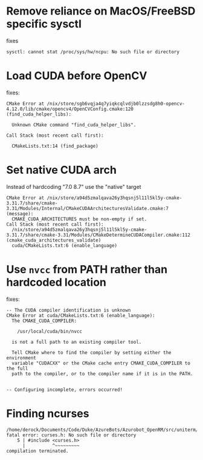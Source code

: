 # Remove reliance on MacOS/FreeBSD specific sysctl
fixes
```
sysctl: cannot stat /proc/sys/hw/ncpu: No such file or directory
```

# Load CUDA before OpenCV
fixes:
```
CMake Error at /nix/store/sgb6vqja4q7yiqkcqlvdjb0lzzsdg8h0-opencv-4.12.0/lib/cmake/opencv4/OpenCVConfig.cmake:120 (find_cuda_helper_libs):

  Unknown CMake command "find_cuda_helper_libs".

Call Stack (most recent call first):

  CMakeLists.txt:14 (find_package)
```

# Set native CUDA arch
Instead of hardcoding "7.0 8.7" use the "native" target

```
CMake Error at /nix/store/a94d5zmalqava26y3hqsnj5l11l5kl5y-cmake-3.31.7/share/cmake-3.31/Modules/Internal/CMakeCUDAArchitecturesValidate.cmake:7 (message):
  CMAKE_CUDA_ARCHITECTURES must be non-empty if set.
Call Stack (most recent call first):
  /nix/store/a94d5zmalqava26y3hqsnj5l11l5kl5y-cmake-3.31.7/share/cmake-3.31/Modules/CMakeDetermineCUDACompiler.cmake:112 (cmake_cuda_architectures_validate)
  cuda/CMakeLists.txt:6 (enable_language)
```

# Use `nvcc` from PATH rather than hardcoded location
fixes:
```
-- The CUDA compiler identification is unknown
CMake Error at cuda/CMakeLists.txt:6 (enable_language):
  The CMAKE_CUDA_COMPILER:

    /usr/local/cuda/bin/nvcc

  is not a full path to an existing compiler tool.

  Tell CMake where to find the compiler by setting either the environment
  variable "CUDACXX" or the CMake cache entry CMAKE_CUDA_COMPILER to the full
  path to the compiler, or to the compiler name if it is in the PATH.


-- Configuring incomplete, errors occurred!
```

# Finding ncurses
```
/home/derock/Documents/Code/Duke/AzureBots/Azurobot_OpenRM/src/uniterm/monitor.cpp:5:10: fatal error: curses.h: No such file or directory
    5 | #include <curses.h>
      |          ^~~~~~~~~~
compilation terminated.
```
